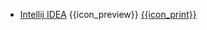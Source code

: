 * [Intellij IDEA]({{baseUrl}}/intellij/)
  <trigger for="pop:intellij-preview">{{icon_preview}}</trigger> [{{icon_print}}](intellij/print.html)

<popover id="pop:intellij-preview" title="Intellij IDEA {{icon_preview}}" placement="right">
  <div slot="content">
    <include src="preview.md" />
  </div>
</popover>
